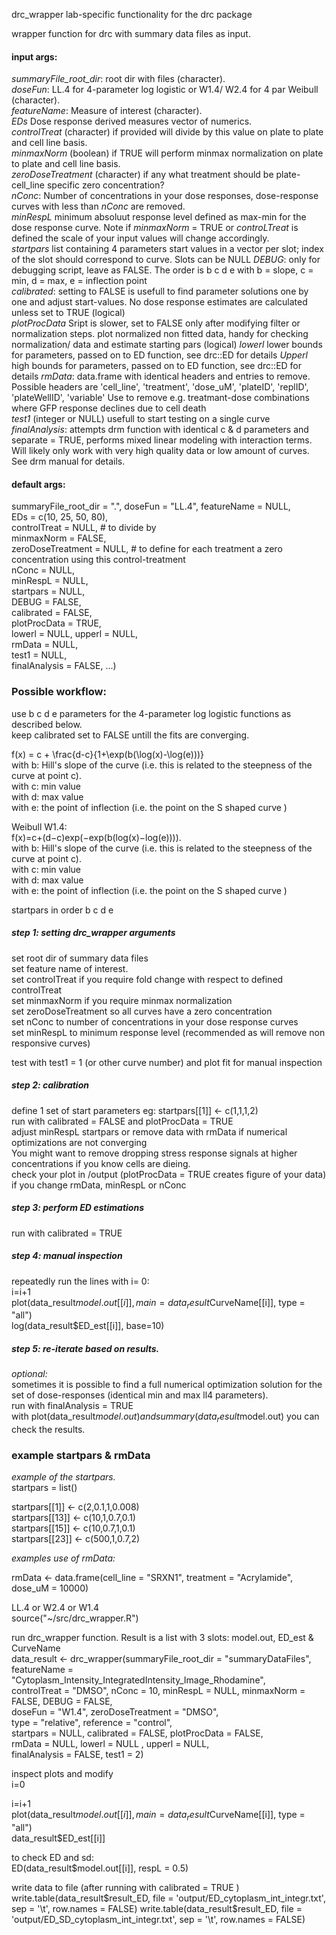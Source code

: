  drc_wrapper
lab-specific functionality for the drc package

 wrapper function for drc with summary data files as input.  
 
 
 #### input args:  
 *summaryFile_root_dir*: root dir with files (character).   
 *doseFun*: LL.4 for 4-parameter log logistic or W1.4/ W2.4 for 4 par Weibull (character).  
 *featureName*: Measure of interest (character).   
 *EDs* Dose response derived measures vector of numerics.    
 *controlTreat* (character) if provided will divide by this value on plate to plate and cell line basis.  
 *minmaxNorm* (boolean) if TRUE will perform minmax normalization on plate to plate and cell line basis.  
 *zeroDoseTreatment* (character) if any what treatment should be plate-cell_line specific zero concentration?  
 *nConc*: Number of concentrations in your dose responses, dose-response curves with less than *nConc* are removed.  
 *minRespL* minimum absoluut response level defined as max-min for the dose response curve. Note if *minmaxNorm* = TRUE or
 *controLTreat* is defined the scale of your input values will change accordingly.  
 *startpars* list containing 4 parameters start values in a vector per slot; index of the slot should correspond to curve. Slots can be NULL  *DEBUG*: only for debugging script, leave as FALSE. The order is b c d e with b = slope, c = min, d = max, e = inflection point  
 *calibrated*: setting to FALSE is usefull to find parameter solutions one by one and adjust start-values. No dose response estimates are calculated unless set to TRUE (logical)  
 *plotProcData* Sript is slower, set to FALSE only after modifying filter or normalization steps. plot normalized non fitted data, handy for checking normalization/ data and estimate starting pars (logical) 
 *lowerl* lower bounds for parameters, passed on to ED function, see drc::ED for details 
 *Upperl* high bounds for parameters, passed on to ED function, see drc::ED for details 
  *rmData*: data.frame with identical headers and entries to remove. Possible headers are 'cell_line', 'treatment', 'dose_uM', 'plateID', 'replID', 'plateWellID', 'variable' Use to remove e.g. treatmant-dose combinations where GFP response declines due to cell death  
  *test1* (integer or NULL) usefull to start testing on a single curve  
  *finalAnalysis*: attempts drm function with identical c & d parameters and separate = TRUE, performs mixed linear modeling with interaction terms. Will likely only work with very high quality data or low amount of curves. See drm manual for details.    

#### default args:  
summaryFile_root_dir = ".", 
                        doseFun = "LL.4", 
                        featureName = NULL,  
                        EDs = c(10, 25, 50, 80),  
                        controlTreat = NULL, # to divide by  
                        minmaxNorm = FALSE,   
                        zeroDoseTreatment = NULL, # to define for each treatment a zero concentration using this control-treatment  
                        nConc = NULL,  
                        minRespL = NULL,  
                        startpars = NULL,  
                        DEBUG = FALSE,  
                        calibrated = FALSE,  
                        plotProcData = TRUE,  
                        lowerl = NULL, upperl = NULL,  
                        rmData = NULL,  
                        test1 = NULL,  
                        finalAnalysis = FALSE, ...)  
                        
 ### Possible workflow:                         

 use b c d e parameters for the 4-parameter log logistic functions as described below.  
 keep calibrated set to FALSE untill the fits are converging.  

 f(x) = c + \frac{d-c}{1+\exp(b(\log(x)-\log(e)))}   
 with b: Hill's slope of the curve (i.e. this is related to the steepness of the curve at point c).   
 with c: min value  
 with d: max value  
 with e: the point of inflection (i.e. the point on the S shaped curve )  


Weibull W1.4:  
f(x)=c+(d−c)exp(−exp(b(log(x)−log(e)))).  
with b: Hill's slope of the curve (i.e. this is related to the steepness of the curve at point c).  
 with c: min value  
 with d: max value  
 with e: the point of inflection (i.e. the point on the S shaped curve )  
 
startpars in order b c d e   
 
 ##### step 1: setting drc_wrapper arguments  
 set root dir of summary data files  
 set feature name of interest.  
 set controlTreat if you require fold change with respect to defined controlTreat  
 set minmaxNorm if you require minmax normalization  
 set zeroDoseTreatment so all curves have a zero concentration  
 set nConc to number of concentrations in your dose response curves   
 set minRespL to minimum response level (recommended as will remove non responsive curves)  
  
 test with test1 = 1 (or other curve number) and plot fit for manual inspection  
  
 ##### step 2: calibration  
 define 1 set of start parameters eg: startpars[[1]] <- c(1,1,1,2)  
 run with calibrated = FALSE and plotProcData = TRUE  
 adjust minRespL startpars or remove data with rmData if numerical optimizations are not converging  
 You might want to remove dropping stress response signals at higher concentrations if you know cells are dieing.   
 check your plot in /output (plotProcData = TRUE creates figure of your data) if you change rmData, minRespL or nConc  

 ##### step 3: perform ED estimations   
 run with calibrated = TRUE  
  
 ##### step 4: manual inspection  
 repeatedly run the lines with i= 0:  
i=i+1  
plot(data_result$model.out[[i]],  main = data_result$CurveName[[i]], type = "all")  
log(data_result$ED_est[[i]], base=10)  

 ##### step 5: re-iterate based on results.

 *optional:*   
 sometimes it is possible to find a full numerical optimization solution for the set of dose-responses (identical min and max ll4 parameters).  
 run with finalAnalysis = TRUE  
 with plot(data_result$model.out) and summary(data_result$model.out) you can check the results.  

### example startpars & rmData  

 *example of the startpars.*  
startpars = list()  

startpars[[1]] <- c(2,0.1,1,0.008)  
startpars[[13]] <- c(10,1,0.7,0.1)  
startpars[[15]] <- c(10,0.7,1,0.1)  
startpars[[23]] <- c(500,1,0.7,2)  
  
 *examples use of rmData:*  
 
rmData <- data.frame(cell_line = "SRXN1", treatment = "Acrylamide", dose_uM = 10000)  
  
 LL.4 or W2.4 or W1.4  
source("~/src/drc_wrapper.R")  
  
 run drc_wrapper function. Result is a list with 3 slots: model.out, ED_est & CurveName  
data_result <- drc_wrapper(summaryFile_root_dir = "summaryDataFiles",   
                           featureName = "Cytoplasm_Intensity_IntegratedIntensity_Image_Rhodamine",   
                           controlTreat = "DMSO", nConc = 10, minRespL = NULL, minmaxNorm = FALSE, DEBUG = FALSE,   
                            doseFun = "W1.4", zeroDoseTreatment = "DMSO",   
                           type = "relative", reference = "control",  
                           startpars = NULL, calibrated = FALSE, plotProcData = FALSE,  
                           rmData = NULL, lowerl = NULL , upperl = NULL,  
                           finalAnalysis = FALSE, test1 = 2)  
  
 inspect plots and modify  
i=0  
  
i=i+1  
plot(data_result$model.out[[i]],  main = data_result$CurveName[[i]], type = "all")  
data_result$ED_est[[i]]  
  
 to check ED and sd:  
ED(data_result$model.out[[i]], respL = 0.5)  
  
write data to file (after running with calibrated = TRUE )  
write.table(data_result$result_ED, file = 'output/ED_cytoplasm_int_integr.txt', sep = '\t', row.names = FALSE)  
write.table(data_result$result_ED, file = 'output/ED_SD_cytoplasm_int_integr.txt', sep = '\t', row.names = FALSE)  
